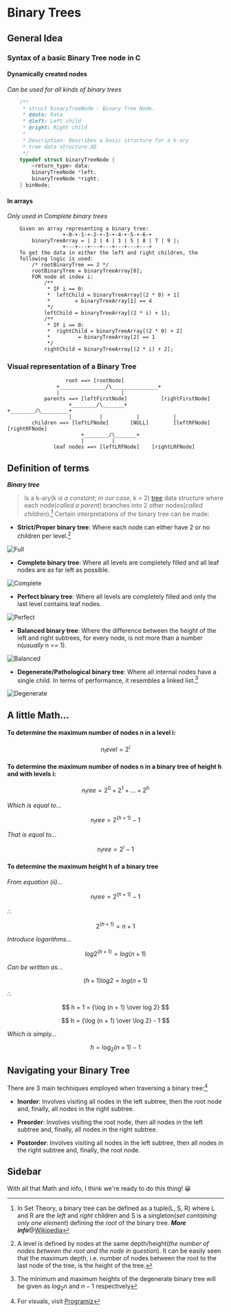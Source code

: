 # Binary Trees

## General Idea

### Syntax of a basic Binary Tree node in C

#### Dynamically created nodes

*Can be used for all kinds of binary trees*

```c
	/**
	 * struct binaryTreeNode - Binary Tree Node.
	 * @data: Data
	 * @left: Left child
	 * @right: Right child
	 *
	 * Description: Describes a basic structure for a k-ary
	 * tree data structure XD
	 */
	typedef struct binaryTreeNode {
		<return_type> data;
		binaryTreeNode *left;
		binaryTreeNode *right;
	} binNode;
```

#### In arrays

*Only used in Complete binary trees*

```
	Given an array representing a binary tree:
			  	  +-0-+-1-+-2-+-3-+-4-+-5-+-6-+
		binaryTreeArray = | 2 | 4 | 1 | 5 | 8 | 7 | 9 |;
			  	  +---+---+---+---+---+---+---+
	To get the data in either the left and right children, the
	following logic is used:
		/* rootBinaryTree == 2 */
		rootBinaryTree = binaryTreeArray[0];
		FOR node at index i:
			/**
			 * IF i == 0:
			 * 	leftChild = binaryTreeArray[(2 * 0) + 1]
			 *		  = binaryTreeArray[1] == 4
			 */
			leftChild = binaryTreeArray[(2 * i) + 1];
			/**
			 * IF i == 0:
			 * 	rightChild = binaryTreeArray[(2 * 0) + 2]
			 *		   = binaryTreeArray[2] == 1
			 */
			rightChild = binaryTreeArray[(2 * i) + 2];
```

### Visual representation of a Binary Tree

```
				   root ==> [rootNode]
				+_______________/\_______________+
				|		  	         |
      		parents ==> [leftFirstNode]	          [rightFirstNode]
      	      		+________/\_______+               +________/\_________+
      	      		|		  |	          |		      |
      	children ==> [leftLFNode]       [NULL]        [leftRFNode]	[rightRFNode]
				   		+________/\_______+
						|		  |
			   leaf nodes ==> [leftLRFNode]    [rightLRFNode]
```

## Definition of terms

***Binary tree***

> Is a k-ary(k *is a constant*; *in our case*, k = 2) [tree](https://en.wikipedia.org/wiki/Tree_(data_structure)) data structure where each node(*called a parent*) branches into 2 other nodes(*called children*).[^1] Certain interpretations of the binary tree can be made:

* **Strict/Proper binary tree**: Where each node can either have 2 or no children per level.[^2]

![Full](https://www.upgrad.com/blog/wp-content/uploads/2020/09/Picture2-1.jpg)

* **Complete binary tree**: Where all levels are completely filled and all leaf nodes are as far left as possible.

![Complete](https://www.upgrad.com/blog/wp-content/uploads/2020/09/Picture4.jpg)

* **Perfect binary tree**: Where all levels are completely filled and only the last level contains leaf nodes.

![Perfect](https://www.upgrad.com/blog/wp-content/uploads/2020/09/Picture6.jpg)

* **Balanced binary tree**: Where the difference between the height of the left and right subtrees, for every node, is not more than a number n(*usually* n == 1).

![Balanced](https://www.upgrad.com/blog/wp-content/uploads/2020/09/Picture7.jpg)

* **Degenerate/Pathological binary tree**: Where all internal nodes have a single child. In terms of performance, it resembles a linked list.[^3]

![Degenerate](https://www.upgrad.com/blog/wp-content/uploads/2020/09/Picture8.jpg)

[^1]: In Set Theory, a binary tree can be defined as a tuple(L, S, R) where L and R are the *left* and *right* children and S is a singleton(*set containing only one element*) defining the *root* of the binary tree. ***More info***@[Wikipedia](https://en.wikipedia.org/wiki/Binary_tree)
[^2]: A level is defined by nodes at the same depth/height(*the number of nodes between the root and the node in question*). It can be easily seen that the maximum depth, i.e. number of nodes between the root to the last node of the tree, is the height of the tree.
[^3]: The minimum and maximum heights of the degenerate binary tree will be given as $log_2 n$ and $n - 1$ respectively

## A little Math...

#### To determine the maximum number of nodes n in a level i:

$$ n_level = {2^i} $$

#### To determine the maximum number of nodes n in a binary tree of height h and with levels i:

$$ n_tree = {2^0 + 2^1 + ... + 2^h} $$

*Which is equal to...*

$$ n_tree = {2^(h + 1) - 1} $$

*That is equal to...*

$$ n_tree = {2^i - 1} $$

#### To determine the maximum height h of a binary tree

*From equation (ii)...*

$$ n_tree = {2^(h + 1) - 1} $$

&there4;

$$ 2^(h + 1) = {n + 1} $$

*Introduce logarithms...*

$$ log 2^(h + 1) = {log (n + 1)} $$

*Can be written as...*

$$ (h + 1)log 2 = {log (n + 1)} $$

&there4;

$$ h + 1 = {\log (n + 1) \over log 2} $$

$$ h = {\log (n + 1) \over \log 2} - 1 $$

*Which is simply...*

$$ h = {\log_2 (n + 1) - 1} $$

## Navigating your Binary Tree

There are 3 main techniques employed when traversing a binary tree:[^4]

* **Inorder**: Involves visiting all nodes in the left subtree, then the root node and, finally, all nodes in the right subtree.

* **Preorder**: Involves visiting the root node, then all nodes in the left subtree and, finally, all nodes in the right subtree.

* **Postorder**: Involves visiting all nodes in the left subtree, then all nodes in the right subtree and, finally, the root node.

[^4]: For visuals, visit [Programiz](https://www.programiz.com/dsa/tree-traversal)

## Sidebar

With all that Math and info, I think we're ready to do this thing! :grinning:
